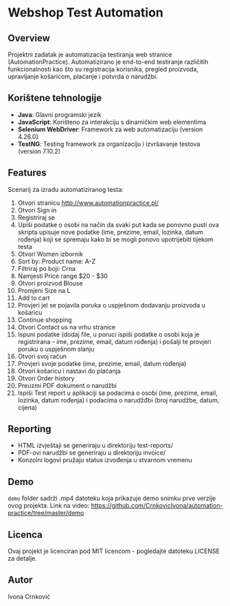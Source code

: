 # Webshop Test Automation

## Overview
Projektni zadatak je automatizacija testiranja web stranice (AutomationPractice). Automatizirano je end-to-end testiranje različitih funkcionalnosti kao što su registracija korisnika, pregled proizvoda, upravljanje košaricom, plaćanje i potvrda o narudžbi.

## Korištene tehnologije
- **Java**: Glavni programski jezik
- **JavaScript**: Korišteno za interakciju s dinamičkim web elementima
- **Selenium WebDriver**: Framework za web automatizaciju (version 4.26.0)
- **TestNG**: Testing framework za organizaciju i izvršavanje testova (version 7.10.2)

## Features
Scenarij za izradu automatiziranog testa:

1.	Otvori stranicu http://www.automationpractice.pl/
2.	Otvori Sign in
3.	Registriraj se
4.	Upiši podatke o osobi na način da svaki put kada se ponovno pusti ova skripta upisuje nove podatke (ime, prezime, email, lozinka, datum rođenja) koji se spremaju kako bi se mogli    ponovo upotrijebiti tijekom testa
5.	Otvori Women izbornik
6.	Sort by: Product name: A-Z
7.	Filtriraj po boji: Crna
8.	Namjesti Price range $20 - $30 
9.	Otvori proizvod Blouse
10.	Promjeni Size na L
11.	Add to cart
12.	Provjeri jel se pojavila poruka o uspješnom dodavanju proizvoda u košaricu 
13.	Continue shopping
14.	Otvori Contact us na vrhu stranice
15.	Ispuni podatke (dodaj file, u poruci ispiši podatke o osobi koja je registrirana - ime, prezime, email, datum rođenja) i pošalji te provjeri poruku o uspješnom slanju
16.	Otvori svoj račun
17.	Provjeri svoje podatke (ime, prezime, email, datum rođenja) 
18.	Otvori košaricu i nastavi do plaćanja
19.	Otvori Order history
20.	Preuzmi PDF dokument o narudžbi
21.	Ispiši Test report u aplikaciji sa podacima o osobi (ime, prezime, email, lozinka, datum rođenja) i podacima o narudžđbi (broj narudžbe, datum, cijena)

## Reporting
- HTML izvještaji se generiraju u direktoriju test-reports/
- PDF-ovi narudžbi se generiraju u direktoriju invoice/
- Konzolni logovi pružaju status izvođenja u stvarnom vremenu

## Demo
`demo` folder sadrži .mp4 datoteku koja prikazuje demo snimku prve verzije ovog projekta.
Link na video: https://github.com/CrnkovicIvona/automation-practice/tree/master/demo 

## Licenca
Ovaj projekt je licenciran pod MIT licencom - pogledajte datoteku LICENSE za detalje.

## Autor
Ivona Crnković
